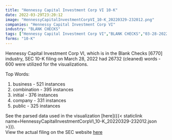 ```yaml
---
title: "Hennessy Capital Investment Corp VI 10-K"
date: 2022-03-29T23:20:12
image: "HennessyCapitalInvestmentCorpVI_10-K_20220329-232012.png"
companies: "Hennessy Capital Investment Corp VI"
industry: "BLANK CHECKS"
tags: ["Hennessy Capital Investment Corp VI","BLANK CHECKS","03-28-2022","10-K"]
forms: "10-K"
---
```

Hennessy Capital Investment Corp VI, which is in the Blank Checks [6770] industry, SEC 10-K filing on March 28, 2022 had 26732 (cleaned) words - 600 were utilized for the visualizations.

Top Words:
1. business - 521 instances
2. combination - 395 instances
3. initial - 376 instances
4. company - 331 instances
5. public - 325 instances


See the parsed data used in the visualization [here]({{< staticlink name=HennessyCapitalInvestmentCorpVI_10-K_20220329-232012.json >}}).  
View the actual filing on the SEC website [here](https://www.sec.gov/Archives/edgar/data/1842937/0001213900-22-015566.txt)